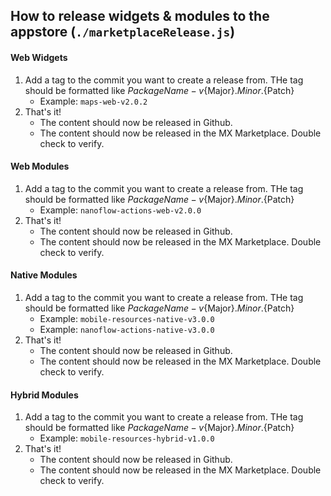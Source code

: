 ## How to release widgets & modules to the appstore (`./marketplaceRelease.js`)

#### Web Widgets
1. Add a tag to the commit you want to create a release from. THe tag should be formatted like ${PackageName}-v${Major}.${Minor}.${Patch}
    - Example: `maps-web-v2.0.2`
1. That's it! 
    - The content should now be released in Github.
    - The content should now be released in the MX Marketplace. Double check to verify.


#### Web Modules
1. Add a tag to the commit you want to create a release from. THe tag should be formatted like ${PackageName}-v${Major}.${Minor}.${Patch}
    - Example: `nanoflow-actions-web-v2.0.0`
1. That's it! 
    - The content should now be released in Github.
    - The content should now be released in the MX Marketplace. Double check to verify.

#### Native Modules
1. Add a tag to the commit you want to create a release from. THe tag should be formatted like ${PackageName}-v${Major}.${Minor}.${Patch}
    - Example: `mobile-resources-native-v3.0.0`
    - Example: `nanoflow-actions-native-v3.0.0`
1. That's it! 
    - The content should now be released in Github.
    - The content should now be released in the MX Marketplace. Double check to verify.

#### Hybrid Modules
1. Add a tag to the commit you want to create a release from. THe tag should be formatted like ${PackageName}-v${Major}.${Minor}.${Patch}
    - Example: `mobile-resources-hybrid-v1.0.0`
1. That's it! 
    - The content should now be released in Github.
    - The content should now be released in the MX Marketplace. Double check to verify.